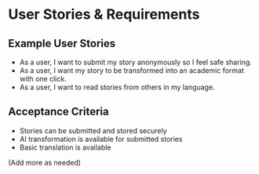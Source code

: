 # User Stories & Requirements

## Example User Stories
- As a user, I want to submit my story anonymously so I feel safe sharing.
- As a user, I want my story to be transformed into an academic format with one click.
- As a user, I want to read stories from others in my language.

## Acceptance Criteria
- Stories can be submitted and stored securely
- AI transformation is available for submitted stories
- Basic translation is available

(Add more as needed)
